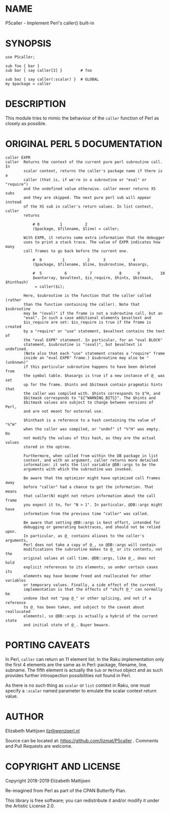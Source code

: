 NAME
====

P5caller - Implement Perl's caller() built-in

SYNOPSIS
========

    use P5caller;

    sub foo { bar }
    sub bar { say caller[3] }        # foo

    sub baz { say caller(:scalar) }  # GLOBAL
    my $package = caller

DESCRIPTION
===========

This module tries to mimic the behaviour of the `caller` function of Perl as closely as possible.

ORIGINAL PERL 5 DOCUMENTATION
=============================

    caller EXPR
    caller  Returns the context of the current pure perl subroutine call. In
            scalar context, returns the caller's package name if there is a
            caller (that is, if we're in a subroutine or "eval" or "require")
            and the undefined value otherwise. caller never returns XS subs
            and they are skipped. The next pure perl sub will appear instead
            of the XS sub in caller's return values. In list context, caller
            returns

                # 0         1          2
                ($package, $filename, $line) = caller;

            With EXPR, it returns some extra information that the debugger
            uses to print a stack trace. The value of EXPR indicates how many
            call frames to go back before the current one.

                #  0         1          2      3            4
                ($package, $filename, $line, $subroutine, $hasargs,

                #  5          6          7            8       9         10
                $wantarray, $evaltext, $is_require, $hints, $bitmask, $hinthash)
                 = caller($i);

            Here, $subroutine is the function that the caller called (rather
            than the function containing the caller). Note that $subroutine
            may be "(eval)" if the frame is not a subroutine call, but an
            "eval". In such a case additional elements $evaltext and
            $is_require are set: $is_require is true if the frame is created
            by a "require" or "use" statement, $evaltext contains the text of
            the "eval EXPR" statement. In particular, for an "eval BLOCK"
            statement, $subroutine is "(eval)", but $evaltext is undefined.
            (Note also that each "use" statement creates a "require" frame
            inside an "eval EXPR" frame.) $subroutine may also be "(unknown)"
            if this particular subroutine happens to have been deleted from
            the symbol table. $hasargs is true if a new instance of @_ was set
            up for the frame. $hints and $bitmask contain pragmatic hints that
            the caller was compiled with. $hints corresponds to $^H, and
            $bitmask corresponds to "${^WARNING_BITS}". The $hints and
            $bitmask values are subject to change between versions of Perl,
            and are not meant for external use.

            $hinthash is a reference to a hash containing the value of "%^H"
            when the caller was compiled, or "undef" if "%^H" was empty. Do
            not modify the values of this hash, as they are the actual values
            stored in the optree.

            Furthermore, when called from within the DB package in list
            context, and with an argument, caller returns more detailed
            information: it sets the list variable @DB::args to be the
            arguments with which the subroutine was invoked.

            Be aware that the optimizer might have optimized call frames away
            before "caller" had a chance to get the information. That means
            that caller(N) might not return information about the call frame
            you expect it to, for "N > 1". In particular, @DB::args might have
            information from the previous time "caller" was called.

            Be aware that setting @DB::args is best effort, intended for
            debugging or generating backtraces, and should not be relied upon.
            In particular, as @_ contains aliases to the caller's arguments,
            Perl does not take a copy of @_, so @DB::args will contain
            modifications the subroutine makes to @_ or its contents, not the
            original values at call time. @DB::args, like @_, does not hold
            explicit references to its elements, so under certain cases its
            elements may have become freed and reallocated for other variables
            or temporary values. Finally, a side effect of the current
            implementation is that the effects of "shift @_" can normally be
            undone (but not "pop @_" or other splicing, and not if a reference
            to @_ has been taken, and subject to the caveat about reallocated
            elements), so @DB::args is actually a hybrid of the current state
            and initial state of @_. Buyer beware.

PORTING CAVEATS
===============

In Perl, `caller` can return an 11 element list. In the Raku implementation only the first 4 elements are the same as in Perl: package, filename, line, subname. The fifth element is actually the `Sub` or `Method` object and as such provides further introspection possibilities not found in Perl.

As there is no such thing as `scalar` or `list` context in Raku, one must specify a `:scalar` named parameter to emulate the scalar context return value.

AUTHOR
======

Elizabeth Mattijsen <liz@wenzperl.nl>

Source can be located at: https://github.com/lizmat/P5caller . Comments and Pull Requests are welcome.

COPYRIGHT AND LICENSE
=====================

Copyright 2018-2019 Elizabeth Mattijsen

Re-imagined from Perl as part of the CPAN Butterfly Plan.

This library is free software; you can redistribute it and/or modify it under the Artistic License 2.0.

